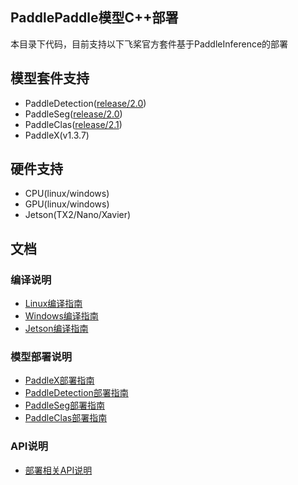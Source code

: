 ## PaddlePaddle模型C++部署

本目录下代码，目前支持以下飞桨官方套件基于PaddleInference的部署

## 模型套件支持
- PaddleDetection([release/2.0](https://github.com/PaddlePaddle/PaddleDetection/tree/release/2.0))
- PaddleSeg([release/2.0](https://github.com/PaddlePaddle/PaddleSeg/tree/release/v2.0))
- PaddleClas([release/2.1](https://github.com/PaddlePaddle/PaddleClas/tree/release/2.1))
- PaddleX(v1.3.7)

## 硬件支持
- CPU(linux/windows)
- GPU(linux/windows)
- Jetson(TX2/Nano/Xavier)

## 文档
### 编译说明
- [Linux编译指南](./docs/compile/paddle/linux.md)
- [Windows编译指南](./docs/compile/paddle/windows.md)
- [Jetson编译指南](./docs/compile/paddle/jetson.md)

### 模型部署说明
- [PaddleX部署指南](./docs/models/paddlex.md)
- [PaddleDetection部署指南](./docs/models/paddledetection.md)
- [PaddleSeg部署指南](./docs/models/paddleseg.md)
- [PaddleClas部署指南](./docs/models/paddleclas.md)

### API说明

- [部署相关API说明](./docs/apis/model.md)
